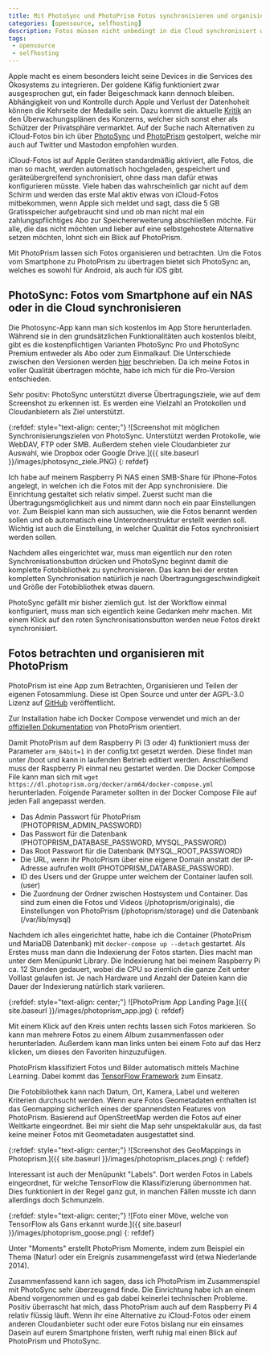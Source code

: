 ```yaml
---
title: Mit PhotoSync und PhotoPrism Fotos synchronisieren und organisieren
categories: [opensource, selfhosting]
description: Fotos müssen nicht unbedingt in die Cloud synchronisiert werden. Wer eine Möglichkeit zum selberhosten sucht ist mit PhotoPrism bestens bedient. Dank PhotoSync werden Fotos vom Smartphone automatisch synchronisiert.
tags:
 - opensource
 - selfhosting
---
```


Apple macht es einem besonders leicht seine Devices in die Services des Ökosystems zu integrieren. Der goldene Käfig funktioniert zwar ausgesprochen gut, ein fader Beigeschmack kann dennoch bleiben. Abhängigkeit von und Kontrolle durch Apple und Verlust der Datenhoheit können die Kehrseite der Medaille sein. Dazu kommt die aktuelle [Kritik](https://www.heise.de/news/iPhone-soll-Fotos-ueberwachen-90-Organisationen-rufen-Apple-zu-Kehrtwende-auf-6169832.html) an den Überwachungsplänen des Konzerns, welcher sich sonst eher als Schützer der Privatsphäre vermarktet. Auf der Suche nach Alternativen zu iCloud-Fotos bin ich über [PhotoSync](https://www.photosync-app.com) und [PhotoPrism](https://photoprism.app/) gestolpert, welche mir auch auf Twitter und Mastodon empfohlen wurden.

iCloud-Fotos ist auf Apple Geräten standardmäßig aktiviert, alle Fotos, die man so macht, werden automatisch hochgeladen, gespeichert und geräteübergreifend synchronisiert, ohne dass man dafür etwas konfigurieren müsste. Viele haben das wahrscheinlich gar nicht auf dem Schirm und werden das erste Mal aktiv etwas von iCloud-Fotos mitbekommen, wenn Apple sich meldet und sagt, dass die 5 GB Gratisspeicher aufgebraucht sind und ob man nicht mal ein zahlungspflichtiges Abo zur Speichererweiterung abschließen möchte. Für alle, die das nicht möchten und lieber auf eine selbstgehostete Alternative setzen möchten, lohnt sich ein Blick auf PhotoPrism.

Mit PhotoPrism lassen sich Fotos organisieren und betrachten. Um die Fotos vom Smartphone zu PhotoPrism zu übertragen bietet sich PhotoSync an, welches es sowohl für Android, als auch für iOS gibt.

## PhotoSync: Fotos vom Smartphone auf ein NAS oder in die Cloud synchronisieren

Die Photosync-App kann man sich kostenlos im App Store herunterladen. Während sie in den grundsätzlichen Funktionalitäten auch kostenlos bleibt, gibt es die kostenpflichtigen Varianten PhotoSync Pro und PhotoSync Premium entweder als Abo oder zum Einmalkauf. Die Unterschiede zwischen den Versionen werden [hier](https://www.photosync-app.com/de/support/ios/answers/was-ist-der-unterschied-zwischen-photosync-pro-und-premium.html) beschrieben. Da ich meine Fotos in voller Qualität übertragen möchte, habe ich mich für die Pro-Version entschieden.

Sehr positiv: PhotoSync unterstützt diverse Übertragungsziele, wie auf dem Screenshot zu erkennen ist. Es werden eine Vielzahl an Protokollen und Cloudanbietern als Ziel unterstützt.

{:refdef: style="text-align: center;"}
![Screenshot mit möglichen Synchronisierungszielen von PhotoSync. Unterstützt werden Protokolle, wie WebDAV, FTP oder SMB. Außerdem stehen viele Cloudanbieter zur Auswahl, wie Dropbox oder Google Drive.]({{ site.baseurl }}/images/photosync_ziele.PNG)
{: refdef}

Ich habe auf meinem Raspberry Pi NAS einen SMB-Share für iPhone-Fotos angelegt, in welchen ich die Fotos mit der App synchronisiere. Die Einrichtung gestaltet sich relativ simpel. Zuerst sucht man die Übertragungsmöglichkeit aus und nimmt dann noch ein paar Einstellungen vor. Zum Beispiel kann man sich aussuchen, wie die Fotos benannt werden sollen und ob automatisch eine Unterordnerstruktur erstellt werden soll. Wichtig ist auch die Einstellung, in welcher Qualität die Fotos synchronisiert werden sollen.

Nachdem alles eingerichtet war, muss man eigentlich nur den roten Synchronisationsbutton drücken und PhotoSync beginnt damit die komplette Fotobibliothek zu synchronisieren. Das kann bei der ersten kompletten Synchronisation natürlich je nach Übertragungsgeschwindigkeit und Größe der Fotobibliothek etwas dauern.

PhotoSync gefällt mir bisher ziemlich gut. Ist der Workflow einmal konfiguriert, muss man sich eigentlich keine Gedanken mehr machen. Mit einem Klick auf den roten Synchronisationsbutton werden neue Fotos direkt synchronisiert.


## Fotos betrachten und organisieren mit PhotoPrism

PhotoPrism ist eine App zum Betrachten, Organisieren und Teilen der eigenen Fotosammlung. Diese ist Open Source und unter der AGPL-3.0 Lizenz auf [GitHub](https://github.com/photoprism/photoprism ) veröffentlicht. 

Zur Installation habe ich Docker Compose verwendet und mich an der [offiziellen Dokumentation](https://docs.photoprism.org/getting-started/raspberry-pi/) von PhotoPrism orientiert. 


Damit PhotoPrism auf dem Raspberry Pi (3 oder 4) funktioniert muss der Parameter `arm_64bit=1` in der config.txt gesetzt werden. Diese findet man unter /boot und kann in laufenden Betrieb editiert werden. Anschließend muss der Raspberry Pi einmal neu gestartet werden. 
Die Docker Compose File kann man sich mit `wget https://dl.photoprism.org/docker/arm64/docker-compose.yml` herunterladen.
Folgende Parameter sollten in der Docker Compose File auf jeden Fall angepasst werden.

* Das Admin Passwort für PhotoPrism (PHOTOPRISM_ADMIN_PASSWORD)
* Das Passwort für die Datenbank (PHOTOPRISM_DATABASE_PASSWORD, MYSQL_PASSWORD)
* Das Root Passwort für die Datenbank (MYSQL_ROOT_PASSWORD)
* Die URL, wenn ihr PhotoPrism über eine eigene Domain anstatt der IP-Adresse aufrufen wollt (PHOTOPRISM_DATABASE_PASSWORD).
* ID des Users und der Gruppe unter welchem der Container laufen soll. (user)
* Die Zuordnung der Ordner zwischen Hostsystem und Container. Das sind zum einen die Fotos und Videos (/photoprism/originals), die Einstellungen von PhotoPrism (/photoprism/storage) und die Datenbank (/var/lib/mysql)

Nachdem ich alles eingerichtet hatte, habe ich die Container (PhotoPrism und MariaDB Datenbank) mit `docker-compose up --detach` gestartet. Als Erstes muss man dann die Indexierung der Fotos starten. Dies macht man unter dem Menüpunkt Library. Die Indexierung hat bei meinem Raspberry Pi ca. 12 Stunden gedauert, wobei die CPU so ziemlich die ganze Zeit unter Volllast gelaufen ist. Je nach Hardware und Anzahl der Dateien kann die Dauer der Indexierung natürlich stark variieren. 

{:refdef: style="text-align: center;"}
![PhotoPrism App Landing Page.]({{ site.baseurl }}/images/photoprism_app.jpg)
{: refdef}

Mit einem Klick auf den Kreis unten rechts lassen sich Fotos markieren. So kann man mehrere Fotos zu einem Album zusammenfassen oder herunterladen. Außerdem kann man links unten bei einem Foto auf das Herz klicken, um dieses den Favoriten hinzuzufügen.

PhotoPrism klassifiziert Fotos und Bilder automatisch mittels Machine Learning. Dabei kommt das [TensorFlow Framework](https://de.wikipedia.org/wiki/TensorFlow) zum Einsatz.

Die Fotobibliothek kann nach Datum, Ort, Kamera, Label und weiteren Kriterien durchsucht werden. Wenn eure Fotos Geometadaten enthalten ist das Geomapping sicherlich eines der spannendsten Features von PhotoPrism. Basierend auf OpenStreetMap werden die Fotos auf einer Weltkarte eingeordnet. Bei mir sieht die Map sehr unspektakulär aus, da fast keine meiner Fotos mit Geometadaten ausgestattet sind.

{:refdef: style="text-align: center;"}
![Screenshot des GeoMappings in Photoprism.]({{ site.baseurl }}/images/photoprism_places.png)
{: refdef}

Interessant ist auch der Menüpunkt "Labels". Dort werden Fotos in Labels eingeordnet, für welche TensorFlow die Klassifizierung übernommen hat. Dies funktioniert in der Regel ganz gut, in manchen Fällen musste ich dann allerdings doch Schmunzeln. 

{:refdef: style="text-align: center;"}
![Foto einer Möve, welche von TensorFlow als Gans erkannt wurde.]({{ site.baseurl }}/images/photoprism_goose.png)
{: refdef}

Unter "Moments" erstellt PhotoPrism Momente, indem zum Beispiel ein Thema (Natur) oder ein Ereignis zusammengefasst wird (etwa Niederlande 2014).

Zusammenfassend kann ich sagen, dass ich PhotoPrism im Zusammenspiel mit PhotoSync sehr überzeugend finde. Die Einrichtung habe ich an einem Abend vorgenommen und es gab dabei keinerlei technischen Probleme. Positiv überrascht hat mich, dass PhotoPrism auch auf dem Raspberry Pi 4 relativ flüssig läuft. Wenn ihr eine Alternative zu iCloud-Fotos oder einem anderen Cloudanbieter sucht oder eure Fotos bislang nur ein einsames Dasein auf eurem Smartphone fristen, werft ruhig mal einen Blick auf PhotoPrism und PhotoSync. 
